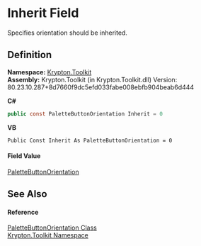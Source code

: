 # Inherit Field


Specifies orientation should be inherited.



## Definition
**Namespace:** <a href="79d2eac2-21f4-54ff-7552-b20c33c30600.md">Krypton.Toolkit</a>  
**Assembly:** Krypton.Toolkit (in Krypton.Toolkit.dll) Version: 80.23.10.287+8d7660f9dc5efd033fabe008ebfb904beab6d444

**C#**
``` C#
public const PaletteButtonOrientation Inherit = 0
```
**VB**
``` VB
Public Const Inherit As PaletteButtonOrientation = 0
```



#### Field Value
<a href="b1f33cd1-b02f-fb09-9d30-c092ea763094.md">PaletteButtonOrientation</a>

## See Also


#### Reference
<a href="b1f33cd1-b02f-fb09-9d30-c092ea763094.md">PaletteButtonOrientation Class</a>  
<a href="79d2eac2-21f4-54ff-7552-b20c33c30600.md">Krypton.Toolkit Namespace</a>  
